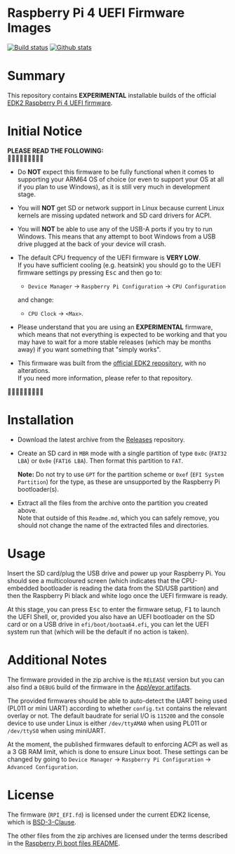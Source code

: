 Raspberry Pi 4 UEFI Firmware Images
===================================

[![Build status](https://img.shields.io/appveyor/ci/pbatard/RPi4.svg?style=flat-square)](https://ci.appveyor.com/project/pbatard/RPi4)
[![Github stats](https://img.shields.io/github/downloads/pftf/RPi4/total.svg?style=flat-square)](https://github.com/pftf/RPi4/releases)

# Summary

This repository contains __EXPERIMENTAL__ installable builds of the official
[EDK2 Raspberry Pi 4 UEFI firmware](https://github.com/tianocore/edk2-platforms/tree/master/Platform/RaspberryPi/RPi4).

# Initial Notice

__PLEASE READ THE FOLLOWING:__  
&#x1F53B;&#x1F53B;&#x1F53B;&#x1F53B;&#x1F53B;&#x1F53B;&#x1F53B;&#x1F53B;&#x1F53B; 

* Do __NOT__ expect this firmware to be fully functional when it comes to supporting
  your ARM64 OS of choice (or even to support your OS at all if you plan to use
  Windows),  as it is still very much in development stage. 

* You will __NOT__ get SD or network support in Linux because current Linux kernels
  are missing updated network and SD card drivers for ACPI.

* You will __NOT__ be able to use any of the USB-A ports if you try to run Windows.
  This means that any attempt to boot Windows from a USB drive plugged at the back
  of your device will crash.

* The default CPU frequency of the UEFI firmware is __VERY LOW__.  
  If you have sufficient cooling (e.g. heatsink) you should go to the UEFI firmware
  settings py pressing <kbd>Esc</kbd> and then go to:
  - `Device Manager` &rarr; `Raspberry Pi Configuration` &rarr; `CPU Configuration`
  
  and change:
  - `CPU Clock` &rarr; `<Max>`.

* Please understand that you are using an __EXPERIMENTAL__ firmware, which means that
  not everything is expected to be working and that you may have to wait for a more
  stable releases (which may be months away) if you want something that "simply works".

* This firmware was built from the
  [official EDK2 repository](https://github.com/tianocore/edk2-platforms/tree/master/Platform/RaspberryPi/RPi4),
  with no alterations.  
  If you need more information, please refer to that repository.

&#x1F53A;&#x1F53A;&#x1F53A;&#x1F53A;&#x1F53A;&#x1F53A;&#x1F53A;&#x1F53A;&#x1F53A;

# Installation

* Download the latest archive from the [Releases](https://github.com/pftf/RPi4/releases)
  repository.

* Create an SD card in `MBR` mode with a single partition of type `0x0c` (`FAT32 LBA`)
  or `0x0e` (`FAT16 LBA`). Then format this partition to `FAT`.

  __Note:__ Do not try to use `GPT` for the partition scheme or `0xef` (`EFI System
  Partition`)  for the type, as these are unsupported by the Raspberry Pi bootloader(s).

* Extract all the files from the archive onto the partition you created above.  
  Note that outside of this `Readme.md`, which you can safely remove, you should not
  change the name of the extracted files and directories.

# Usage

Insert the SD card/plug the USB drive and power up your Raspberry Pi. You should see a
multicoloured screen (which indicates that the CPU-embedded bootloader is reading the
data from the SD/USB partition) and then the Raspberry Pi black and white logo once the
UEFI firmware is ready.

At this stage, you can press <kbd>Esc</kbd> to enter the firmware setup, <kbd>F1</kbd>
to launch the UEFI Shell, or, provided you also have an UEFI bootloader on the SD 
card or on a USB drive in `efi/boot/bootaa64.efi`, you can let the UEFI system run that
(which will be the default if no action is taken).

# Additional Notes

The firmware provided in the zip archive is the `RELEASE` version but you can also find
a `DEBUG` build of the firmware in the 
[AppVeyor artifacts](https://ci.appveyor.com/project/pbatard/RPi4/build/artifacts).

The provided firmwares should be able to auto-detect the UART being used (PL011 or mini
UART) according to whether `config.txt` contains the relevant overlay or not. The default
baudrate for serial I/O is `115200` and the console device to use under Linux is either
`/dev/ttyAMA0` when using PL011 or `/dev/ttyS0` when using miniUART.

At the moment, the published firmwares default to enforcing ACPI as well as a 3 GB RAM
limit, which is done to ensure Linux boot. These settings can be changed by going to
`Device Manager` &rarr; `Raspberry Pi Configuration` &rarr; `Advanced Configuration`.

# License

The firmware (`RPI_EFI.fd`) is licensed under the current EDK2 license, which is
[BSD-3-Clause](https://github.com/ARM-software/arm-trusted-firmware/blob/master/license.rst).

The other files from the zip archives are licensed under the terms described in the
[Raspberry Pi boot files README](https://github.com/raspberrypi/firmware/blob/master/README.md).
